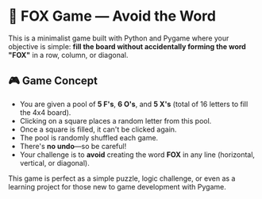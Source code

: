 # 🦊 FOX Game — Avoid the Word

This is a minimalist game built with Python and Pygame where your objective is simple: **fill the board without accidentally forming the word "FOX"** in a row, column, or diagonal.

## 🎮 Game Concept

- You are given a pool of **5 F's**, **6 O's**, and **5 X's** (total of 16 letters to fill the 4x4 board).
- Clicking on a square places a random letter from this pool.
- Once a square is filled, it can't be clicked again.
- The pool is randomly shuffled each game.
- There's **no undo**—so be careful!
- Your challenge is to **avoid** creating the word **FOX** in any line (horizontal, vertical, or diagonal).

This game is perfect as a simple puzzle, logic challenge, or even as a learning project for those new to game development with Pygame.



